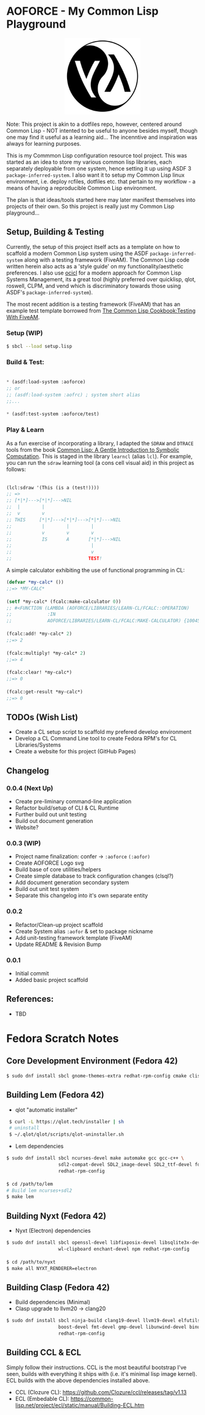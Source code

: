# AOFORCE - My Common Lisp Playground

<p align="center">
  <img src="assets/yin-yang-lisp-logo_512_svg.png" width="200" />
</p>

Note: This project is akin to a dotfiles repo, however, centered around
Common Lisp - NOT intented to be useful to anyone besides myself, though one
may find it useful as a learning aid... The incenntive and inspiration was
always for learning purposes.

This is my Commmon Lisp configuration resource tool project. This was started
as an idea to store my various common lisp libraries, each separately deployable
from one system, hence setting it up using ASDF 3 `package-inferred-system`. I
also want it to setup my Common Lisp linux environment, i.e. deploy rcfiles,
dotfiles etc. that pertain to my workflow - a means of having a reproducible
Common Lisp environment.

The plan is that ideas/tools started here may later manifest themselves into
projects of their own. So this project is really just my Common Lisp
playground...


## Setup, Building & Testing

Currently, the setup of this project itself acts as a template on how to scaffold
a modern Common Lisp system using the ASDF `package-inferred-system` along with a
testing framework (FiveAM). The Common Lisp code written herein also acts as a
'style guide' on my functionality/aesthetic preferences. I also use
[ocicl](https://github.com/ocicl/ocicl) for a modern approach for Common Lisp
Systems Management, its a great tool (highly preferred over quicklisp, qlot,
roswell, CLPM, and vend which is discriminatory towards those using ASDF's
`package-inferred-system`). 

The most recent addition is a testing framework (FiveAM) that has an example test
template borrowed from 
[The Common Lisp Cookbook:Testing With FiveAM](https://lispcookbook.github.io/cl-cookbook/testing.html#testing-with-fiveam).

### Setup (WIP)

```bash
$ sbcl --load setup.lisp
```

### Build & Test:

```lisp

* (asdf:load-system :aoforce)
;; or
;; (asdf:load-system :aofrc) ; system short alias
;;...

* (asdf:test-system :aoforce/test)

```

### Play & Learn

As a fun exercise of incorporating a library, I adapted the `SDRAW` and `DTRACE` tools from
the book 
[Common Lisp: A Gentle Introduction to Symbolic Computation](https://www.cs.cmu.edu/~dst/LispBook/).
This is staged in the library `learncl` (alias `lcl`). For example, you can run the `sdraw`
learning tool (a cons cell visual aid) in this project as follows:

```lisp

(lcl:sdraw '(This (is a (test!))))
;; =>
;; [*|*]--->[*|*]--->NIL
;;  |        |
;;  v        v
;; THIS     [*|*]--->[*|*]--->[*|*]--->NIL
;;           |        |        |
;;           v        v        v
;;           IS       A       [*|*]--->NIL
;;                             |
;;                             v
;;                            TEST!

```

A simple calculator exhibiting the use of functional programming in CL:

```lisp
(defvar *my-calc* ())
;;=> *MY-CALC*

(setf *my-calc* (fcalc:make-calculator 0))
;; #<FUNCTION (LAMBDA (AOFORCE/LIBRARIES/LEARN-CL/FCALC::OPERATION)
;;             :IN
;;             AOFORCE/LIBRARIES/LEARN-CL/FCALC:MAKE-CALCULATOR) {100457E9EB}>

(fcalc:add! *my-calc* 2)
;;=> 2

(fcalc:multiply! *my-calc* 2)
;;=> 4

(fcalc:clear! *my-calc*)
;;=> 0

(fcalc:get-result *my-calc*)
;;=> 0

```

## TODOs (Wish List)
 - Create a CL setup script to scaffold my prefered develop environment
 - Develop a CL Command Line tool to create Fedora RPM's for CL Libraries/Systems
 - Create a website for this project (GitHub Pages)


## Changelog

### 0.0.4 (Next Up)
  - Create pre-liminary command-line application
  - Refactor build/setup of CLI & CL Runtime
  - Further build out unit testing
  - Build out document generation
  - Website?
  
### 0.0.3 (WIP)
  - Project name finalization: confer -> `:aoforce` `(:aofor)`
  - Create AOFORCE Logo svg
  - Build base of core utilities/helpers
  - Create simple database to track configuration changes (clsql?)
  - Add document generation secondary system
  - Build out unit test system
  - Separate this changelog into it's own separate entity


### 0.0.2
  - Refactor/Clean-up project scaffold
  - Create System alias `:aofor` & set to package nickname
  - Add unit-testing framework template (FiveAM)
  - Update README & Revision Bump

### 0.0.1
  - Initial commit
  - Added basic project scaffold

   
## References:
 - TBD

# Fedora Scratch Notes

## Core Development Environment (Fedora 42)
```bash
$ sudo dnf install sbcl gnome-themes-extra redhat-rpm-config cmake clisp

```

## Building Lem (Fedora 42)
 - qlot "automatic installer"

```bash
 $ curl -L https://qlot.tech/installer | sh
 # uninstall
 $ ~/.qlot/qlot/scripts/qlot-uninstaller.sh
```

 - Lem dependencies

```bash
$ sudo dnf install sbcl ncurses-devel make automake gcc gcc-c++ \
                   sdl2-compat-devel SDL2_image-devel SDL2_ttf-devel fd-find \
                   redhat-rpm-config

$ cd /path/to/lem
# Build lem ncurses+sdl2
$ make lem
```

## Building Nyxt (Fedora 42)
 - Nyxt (Electron) dependencies

```bash
$ sudo dnf install sbcl openssl-devel libfixposix-devel libsqlite3x-devel \
                   wl-clipboard enchant-devel npm redhat-rpm-config

$ cd /path/to/nyxt
$ make all NYXT_RENDERER=electron
```


## Building Clasp (Fedora 42)

- Build dependencies (Minimal)
- Clasp upgrade to llvm20 -> clang20

```bash
$ sudo dnf install sbcl ninja-build clang19-devel llvm19-devel elfutils-devel \
                   boost-devel fmt-devel gmp-devel libunwind-devel binutils-gold \
                   redhat-rpm-config
```

## Building CCL & ECL
Simply follow their instructions. CCL is the most beautiful bootstrap I've seen, builds
with everything it ships with (i.e. it's minimal lisp image kernel). ECL builds with the
above dependencies installed above.


- CCL (Clozure CL): https://github.com/Clozure/ccl/releases/tag/v1.13
- ECL (Embedable CL): https://common-lisp.net/project/ecl/static/manual/Building-ECL.htm



